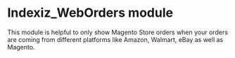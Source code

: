 # Indexiz_WebOrders module

This module is helpful to only show Magento Store orders when your orders are coming from different platforms like Amazon, Walmart, eBay as well as Magento.
